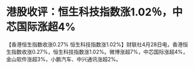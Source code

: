 # 港股收评：恒生科技指数涨1.02％，中芯国际涨超4%

【香港恒生指数收涨0.27%
恒生科技指数涨1.02%】财联社4月28日电，香港恒生指数收涨0.27%，恒生科技指数涨1.02%。微博涨超7%，中芯国际涨超4%，金山软件涨超3%，小鹏汽车、中兴通讯涨超2%。

